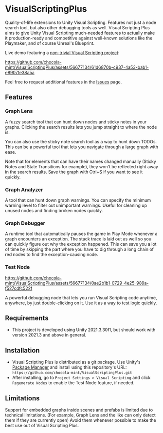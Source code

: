 # VisualScriptingPlus


Quality-of-life extensions to Unity Visual Scripting. Features not just a node search tool, but also other debugging tools as well. Visual Scripting Plus aims to give Unity Visual Scripting much-needed features to actually make it production-ready and competitive against well-known solutions like the Playmaker, and of course Unreal's Blueprint.

Live demo featuring a [non-trivial Visual Scripting project](https://github.com/chocola-mint/U1W_ShijiQuest):

https://github.com/chocola-mint/VisualScriptingPlus/assets/56677134/61d6870b-c937-4a53-bab1-e8907fe38a5a

Feel free to request additional features in the [Issues](https://github.com/chocola-mint/VisualScriptingPlus/Issues) page.

## Features

### Graph Lens

A fuzzy search tool that can hunt down nodes and sticky notes in your graphs. Clicking the search results lets you jump straight to where the node is.

You can also use the sticky note search tool as a way to hunt down TODOs. This can be a powerful tool that lets you navigate through a large graph with ease.

Note that for elements that can have their names changed manually (Sticky Notes and State Transitions for example), they won't be reflected right away in the search results. Save the graph with Ctrl+S if you want to see it quickly.

### Graph Analyzer

A tool that can hunt down graph warnings. You can specify the minimum warning level to filter out unimportant warnings. Useful for cleaning up unused nodes and finding broken nodes quickly.

### Graph Debugger

A runtime tool that automatically pauses the game in Play Mode whenever a graph encounters an exception. The stack trace is laid out as well so you can quickly figure out why the exception happened. This can save you a lot of time by skipping the part where you have to dig through a long chain of red nodes to find the exception-causing node.

### Test Node

https://github.com/chocola-mint/VisualScriptingPlus/assets/56677134/0ae2b1b1-0729-4e25-989a-f527cdfc522f

A powerful debugging node that lets you run Visual Scripting code anytime, anywhere, by just double-clicking on it. Use it as a way to test logic quickly.

## Requirements

* This project is developed using Unity 2021.3.30f1, but should work with version 2021.3 and above in general.

## Installation

* Visual Scripting Plus is distributed as a git package. Use Unity's [Package Manager](https://docs.unity3d.com/Manual/upm-ui-giturl.html) and install using this repository's URL: `https://github.com/chocola-mint/VisualScriptingPlus.git`
* After installing, go to `Project Settings > Visual Scripting` and click `Regenerate Nodes` to enable the Test Node feature, if needed.

## Limitations

Support for embedded graphs inside scenes and prefabs is limited due to technical limitations. (For example, Graph Lens and the like can only detect them if they are currently open) Avoid them whenever possible to make the best use out of Visual Scripting Plus.
